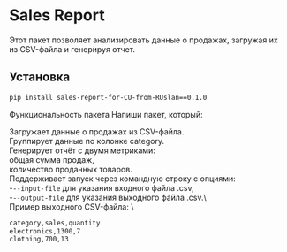 # Sales Report

Этот пакет позволяет анализировать данные о продажах, загружая их из CSV-файла и генерируя отчет.

## Установка

```bash
pip install sales-report-for-CU-from-RUslan==0.1.0
```
Функциональность пакета
Напиши пакет, который:

Загружает данные о продажах из CSV-файла. \
Группирует данные по колонке category. \
Генерирует отчёт с двумя метриками:\
общая сумма продаж, \
количество проданных товаров. \
Поддерживает запуск через командную строку с опциями: \
-`--input-file` для указания входного файла .csv, \
-`--output-file` для указания выходного файла .csv.\   
Пример выходного CSV-файла: \

```bash
category,sales,quantity
electronics,1300,7
clothing,700,13
```